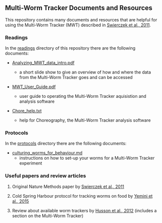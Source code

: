 ## Multi-Worm Tracker Documents and Resources

This repository contains many documents and resources that are helpful for
using the Multi-Worm Tracker (MWT) described in [Swierczek et al., 2011](http://www.nature.com/nmeth/journal/v8/n7/full/nmeth.1625.html).

### Readings
In the [readings](readings) directory of this repository there are the following documents:
- [Analyzing_MWT_data_intro.pdf](readings/Analyzing_MWT_data_intro.pdf)
    - a short slide show to give an overview of how and where the data from the Multi-Worm Tracker goes and can be accessed

- [MWT_User_Guide.pdf](readings/MWT_User_Guide.pdf)
    - user guide to operating the Multi-Worm Tracker aquisistion and analysis software

- [Chore_help.txt](readings/Chore_help.txt)
    - help for Choreography, the Multi-Worm Tracker analysis software


### Protocols
In the [protocols](protocols) directory there are the following documents:
- [culturing_worms_for_behaviour.md](protocols/culturing_worms_for_behaviour.md)
    - instructions on how to set-up your worms for a Multi-Worm Tracker experiment

### Useful papers and review articles
1. Original Nature Methods paper by [Swierczek et al., 2011](http://www.nature.com/nmeth/journal/v8/n7/full/nmeth.1625.html)

2. Cold Spring Harbour protocol for tracking worms on food by [Yemini et al., 2015](http://cshprotocols.cshlp.org/content/2011/12/pdb.prot067025.full)

3. Review about available worm trackers by [Husson et al., 2012](http://www.wormbook.org/chapters/www_tracking/tracking.html) (includes a section on the Multi-Worm Tracker)
